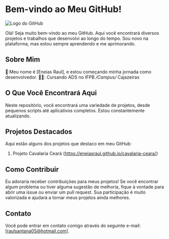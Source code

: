 # Bem-vindo ao Meu GitHub!

![Logo do GitHub](https://github.githubassets.com/images/modules/logos_page/GitHub-Mark.png)

Olá! Seja muito bem-vindo ao meu GitHub. Aqui você encontrará diversos projetos e trabalhos que desenvolvi ao longo do tempo. Sou novo na plataforma, mas estou sempre aprendendo e me aprimorando.

## Sobre Mim

🥇:Meu nome é [Eneias Raul], e estou começando minha jornada como desenvolvedor.
👨‍🎓: Cursando ADS no IFPB _/Campus/_ Cajazeiras

## O Que Você Encontrará Aqui

Neste repositório, você encontrará uma variedade de projetos, desde pequenos scripts até aplicativos completos. Estou constantemente atualizando.

## Projetos Destacados

Aqui estão alguns dos projetos que destaco em meu GitHub: 

1. Projeto Cavalaria Ceará (https://eneiasraul.github.io/cavalaria-ceara/)

## Como Contribuir

Eu adoraria receber contribuições para meus projetos! Se você encontrar algum problema ou tiver alguma sugestão de melhoria, fique à vontade para abrir uma issue ou enviar um pull request. Sua participação é muito valorizada e ajudará a tornar meus projetos ainda melhores.

## Contato

Você pode entrar em contato comigo através do seguinte e-mail: [raulsantana05@hotmail.com].
